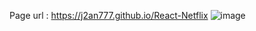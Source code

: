 Page url : <a href="https://j2an777.github.io/React-Netflix">https://j2an777.github.io/React-Netflix</a>
![image](https://github.com/j2an777/React-Netflix/assets/110087099/ad8fffed-28f4-4437-98d3-e35f77d13ab9)
